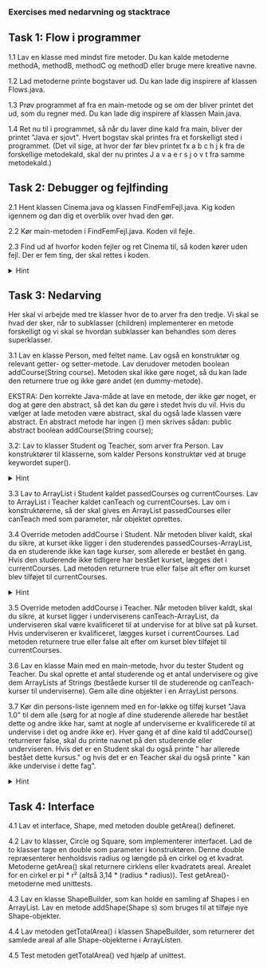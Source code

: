 ### Exercises med nedarvning og stacktrace


## Task 1: Flow i programmer
1.1 Lav en klasse med mindst fire metoder. Du kan kalde metoderne methodA, methodB, methodC og methodD eller bruge mere kreative navne. 

1.2 Lad metoderne printe bogstaver ud. Du kan lade dig inspirere af klassen Flows.java.

1.3 Prøv programmet af fra en main-metode og se om der bliver printet det ud, som du regner med. Du kan lade dig inspirere af klassen Main.java.

1.4 Ret nu til i programmet, så når du laver dine kald fra main, bliver der printet "Java er sjovt". Hvert bogstav skal printes fra et forskelligt sted i programmet. (Det vil sige, at hvor der før blev printet fx a b c h j k fra de forskellige metodekald, skal der nu printes J a v a  e r  s j o v t fra samme metodekald.)

## Task 2: Debugger og fejlfinding
2.1 Hent klassen Cinema.java og klassen FindFemFejl.java. Kig koden igennem og dan dig et overblik over hvad den gør. 

2.2 Kør main-metoden i FindFemFejl.java. Koden vil fejle. 

2.3 Find ud af hvorfor koden fejler og ret Cinema til, så koden kører uden fejl. Der er fem ting, der skal rettes i koden.
<details>
        <summary>
            Hint
 </summary>
        En af fejlene får ikke koden til at gå ned, men giver os stadig ikke det resultat, vi gerne vil have.        
    </details> 


## Task 3: Nedarving
Her skal vi arbejde med tre klasser hvor de to arver fra den tredje. Vi skal se hvad der sker, når to subklasser (children) implementerer en metode forskelligt og vi skal se hvordan subklasser kan behandles som deres superklasser. 

3.1 Lav en klasse Person, med feltet name. Lav også en konstruktør og relevant getter- og setter-metode. Lav derudover metoden boolean addCourse(String course). Metoden skal ikke gøre noget, så du kan lade den returnere true og ikke gøre andet (en dummy-metode). 

EKSTRA: Den korrekte Java-måde at lave en metode, der ikke gør noget, er dog at gøre den abstract, så det kan du gøre i stedet hvis du vil. Hvis du vælger at lade metoden være abstract, skal du også lade klassen være abstract. En abstract metode har ingen {} men skrives sådan: public abstract boolean addCourse(String course);

3.2: Lav to klasser Student og Teacher, som arver fra Person. Lav konstruktører til klasserne, som kalder Persons konstruktør ved at bruge keywordet super(). 

 <details>
        <summary>
            Hint
 </summary>
         For at se hvordan man kalder en superklasses konstruktør, kan du kigge i Matadors klasse Plot. 
    </details>  

3.3 Lav to ArrayList<String> i Student kaldet passedCourses og currentCourses. Lav to ArrayList<String> i Teacher kaldet canTeach og currentCourses. Lav om i konstruktørerne, så der skal gives en ArrayList<String> passedCourses eller canTeach med som parameter, når objektet oprettes. 

3.4 Override metoden addCourse i Student. Når metoden bliver kaldt, skal du sikre, at kurset ikke ligger i den studerendes passedCourses-ArrayList, da en studerende ikke kan tage kurser, som allerede er bestået én gang. Hvis den studerende ikke tidligere har bestået kurset, lægges det i currentCourses. Lad metoden returnere true eller false alt efter om kurset blev tilføjet til currentCourses.

 <details>
        <summary>Hint </summary>
         Se om ikke ArrayList har en metode, der kan hjælpe dig med opgaven.
           </details> 

3.5 Override metoden addCourse i Teacher. Når metoden bliver kaldt, skal du sikre, at kurset ligger i underviserens canTeach-ArrayList, da underviseren skal være kvalificeret til at undervise for at blive sat på kurset. Hvis underviseren er kvalificeret, lægges kurset i currentCourses. Lad metoden returnere true eller false alt efter om kurset blev tilføjet til currentCourses.

3.6 Lav en klasse Main med en main-metode, hvor du tester Student og Teacher. Du skal oprette et antal studerende og et antal undervisere og give dem ArrayLists af Strings (beståede kurser til de studerende og canTeach-kurser til underviserne). Gem alle dine objekter i en ArrayList<Person> persons.

3.7 Kør din persons-liste igennem med en for-løkke og tilføj kurset "Java 1.0" til dem alle (sørg for at nogle af dine studerende allerede har bestået dette og andre ikke har, samt at nogle af underviserne er kvalificerede til at undervise i det og andre ikke er). Hver gang ét af dine kald til addCourse() returnerer false, skal du printe navnet på den studerende eller underviseren. Hvis det er en Student skal du også printe " har allerede bestået dette kursus." og hvis det er en Teacher skal du også printe " kan ikke undervise i dette fag".
 <details>
        <summary>Hint </summary>
        For at finde ud af om der er tale om et Student-objekt eller et Teacher-objekt, skal du bruge instanceof. 
         </details> 
         
## Task 4: Interface
4.1 Lav et interface, Shape, med metoden double getArea() defineret. 

4.2 Lav to klasser, Circle og Square, som implementerer interfacet. Lad de to klasser tage en double som parameter i konstruktøren. Denne double repræsenterer henholdsvis radius og længde på en cirkel og et kvadrat. Metoderne getArea() skal returnere cirklens eller kvadratets areal. Arealet for en cirkel er pi * r² (altså 3,14 * (radius * radius)). Test getArea()-metoderne med unittests.

4.3 Lav en klasse ShapeBuilder, som kan holde en samling af Shapes i en ArrayList. Lav en metode addShape(Shape s) som bruges til at tilføje nye Shape-objekter.

4.4 Lav metoden getTotalArea() i klassen ShapeBuilder, som returnerer det samlede areal af alle Shape-objekterne i ArrayListen. 

4.5 Test metoden getTotalArea() ved hjælp af unittest.
